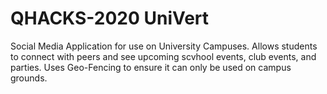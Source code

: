 # QHACKS-2020 UniVert
Social Media Application for use on University Campuses. Allows students to connect with peers and see upcoming scvhool events, club events, and parties. Uses Geo-Fencing to ensure it can only be used on campus grounds.
